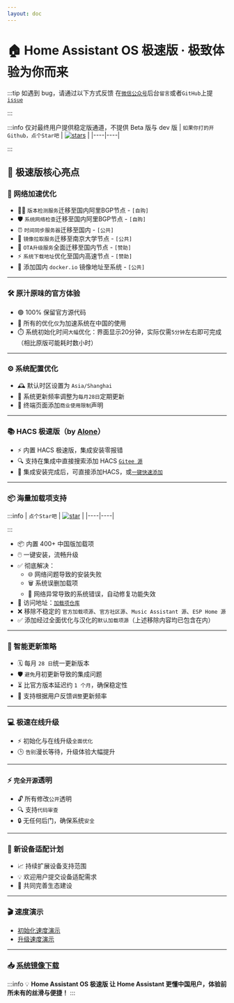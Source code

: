 ```yaml
---
layout: doc
---
```


# 🏠 Home Assistant OS 极速版 · 极致体验为你而来



:::tip 如遇到 bug，请通过以下方式反馈 
在[`微信公众号`](about.html#微信公众号)后台`留言`或者`GitHub`上提 [`issue`](https://github.com/ha-china/HAOS-CN/issues)

:::

:::info 
仅对最终用户提供稳定版通道，不提供 Beta 版与 dev 版
| `如果你打的开Github，点个Star吧` | [![stars](https://img.shields.io/github/stars/ha-china/HAOS-CN)](https://github.com/ha-china/HAOS-CN/) |
|----|----|

:::


## 🌟 极速版核心亮点

### 🚀 网络加速优化
- 🕵️‍♂️ `版本检测服务`迁移至国内阿里BGP节点 - `[自购]`
- 🛡️ `系统网络检查`迁移至国内阿里BGP节点 - `[自购]`
- ⏰ `时间同步服务器`迁移至国内 - `[公共]`
- 🏫 `镜像拉取服务`迁移至南京大学节点 - `[公共]`
- 🔄 `OTA升级服务`全面迁移至国内节点 - `[赞助]`
- ⚡ `系统下载地址`优化至国内高速节点 - `[赞助]`
- 🐳 添加国内 `docker.io` 镜像地址至系统 - `[公共]`

---

### 🛠️ 原汁原味的官方体验
- 🟢 100% 保留官方源代码
- 🚀 所有的优化`仅`为加速系统在中国的使用
- ⏱️ 系统初始化时间`大幅`优化：界面显示20分钟，实际仅需`5分钟`左右即可完成（相比原版可能耗时数小时）

---

### ⚙️ 系统配置优化
- 🕰️ 默认时区设置为 `Asia/Shanghai`
- 📅 系统更新频率调整为`每月28日`定期更新
- 📢 终端页面添加`商业使用限制`声明

---

### 📚 HACS 极速版（by [Alone](https://anlo.ng/)）
- ⚡ 内置 HACS 极速版，集成安装零报错
- 🔍 支持在集成中直接搜索添加 HACS [`Gitee 源`](https://gitee.com/hacs-china/)
- 🚀 集成安装完成后，可直接添加HACS，或[`一键快速添加`](https://my.home-assistant.io/redirect/config_flow_start/?domain=hacs)


---

### 📦 海量加载项支持
:::info
| `点个Star吧` | [![star](https://gitee.com/desmond_GT/hassio-addons/badge/star.svg?theme=dark)](https://gitee.com/desmond_GT/hassio-addons/blob/main/README.md) |
|----|----|

:::

- 📦 内置 400+ 中国版加载项
- 🖱️ 一键安装，流畅升级
- ✅ 彻底解决：
  - 🌐 网络问题导致的安装失败
  - 🗑️ 系统误删加载项
  - 🔧 网络异常导致的系统错误，自动修复功能失效
- 🔗 访问地址：[`加载项仓库`](https://gitee.com/desmond_GT/hassio-addons)
- ❌ 移除不稳定的 `官方加载项源`、`官方社区源`、`Music Assistant 源`、`ESP Home 源`
- ✅ 添加经过全面优化与汉化的`默认加载项源`（上述移除内容均已包含在内）

---

### 📅 智能更新策略
- 🗓️ 每月 `28 日`统一更新版本
- 🛡️ `避免`月初更新导致的集成问题
- ⏳ 比官方版本延迟约 `1 个月`，确保稳定性
- 📝 支持根据用户反馈`调整`更新频率

---

### 💻 极速在线升级
- ⚡ 初始化与在线升级`全面优化`
- 🕒 `告别`漫长等待，升级体验大幅提升

---

### ⚡ `完全开源`透明
- 🔓 所有修改`公开`透明
- 🔍 支持`代码审查`
- 🔒 无任何后门，确保系统`安全`

---

### 🔧 新设备适配计划
- 📈 持续扩展设备支持范围
- 💡 欢迎用户提交设备适配需求
- 🤝 共同完善生态建设

---

### 🎬 速度演示
- [初始化速度演示](https://www.bilibili.com/video/BV1tr7VzCE35/?share_source=copy_web&vd_source=9b5dc5e48277a13da484e0352d3707e9)
- [升级速度演示](https://www.bilibili.com/video/BV1judBY2ES7?t=82.3)

---

### 📥 [系统镜像下载](download#中国优化版系统镜像下载)

:::info
💡 **Home Assistant OS 极速版 让 Home Assistant 更懂中国用户，体验前所未有的丝滑与便捷！**
:::

